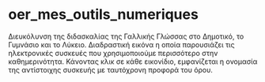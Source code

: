 # oer_mes_outils_numeriques
Διευκόλυνση της διδασκαλίας της Γαλλικής Γλώσσας στο Δημοτικό, το Γυμνάσιο και το Λύκειο. Διαδραστική εικόνα η οποία παρουσιάζει τις ηλεκτρονικές συσκευές που χρησιμοποιούμε περισσότερο στην καθημερινότητα. Κάνοντας κλικ σε κάθε εικονίδιο, εμφανίζεται η ονομασία της αντίστοιχης συσκευής με ταυτόχρονη προφορά του όρου.
